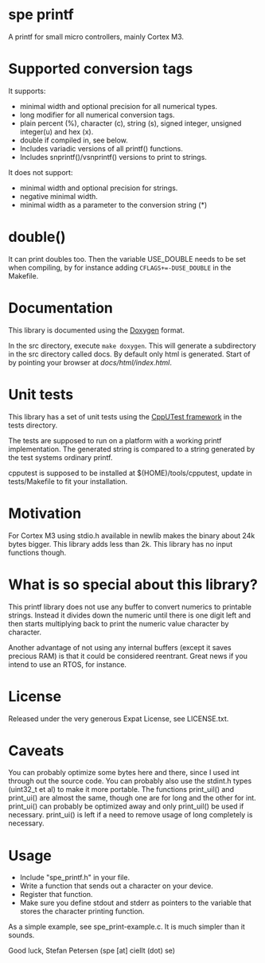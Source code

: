 spe printf
===

A printf for small micro controllers, mainly Cortex M3.

Supported conversion tags
==
It supports:
* minimal width and optional precision for all numerical types.
* long modifier for all numerical conversion tags.
* plain percent (%), character (c), string (s), signed integer, 
  unsigned integer(u) and hex (x).
* double if compiled in, see below.
* Includes variadic versions of all printf() functions.
* Includes snprintf()/vsnprintf() versions to print to strings.

It does not support:
* minimal width and optional precision for strings.
* negative minimal width.
* minimal width as a parameter to the conversion string (*)

double()
==
It can print doubles too. Then the variable USE_DOUBLE needs to be set
when compiling, by for instance adding `CFLAGS+=-DUSE_DOUBLE` in the Makefile.

Documentation
==
This library is documented using the [Doxygen](http://www.doxygen.org/) format.

In the src directory, execute `make doxygen`. This will generate a
subdirectory in the src directory called docs. By default only html
is generated. Start of by pointing your browser at *docs/html/index.html*.

Unit tests
==
This library has a set of unit tests using the
[CppUTest framework](http://cpputest.github.io/) in the tests directory.

The tests are supposed to run on a platform with a working printf
implementation. The generated string is compared to a string generated
by the test systems ordinary printf.

cpputest is supposed to be installed at $(HOME)/tools/cpputest, update in
tests/Makefile to fit your installation.

Motivation
==
For Cortex M3 using stdio.h available in newlib makes the binary
about 24k bytes bigger. This library adds less than 2k. This library
has no input functions though.

What is so special about this library?
==
This printf library does not use any buffer to convert numerics to
printable strings. Instead it divides down the numeric until there is one
digit left and then starts multiplying back to print the numeric value
character by character.

Another advantage of not using any internal buffers (except it saves precious
RAM) is that it could be considered reentrant. Great news if you intend to
use an RTOS, for instance.

License
==
Released under the very generous Expat License, see LICENSE.txt.

Caveats
==
You can probably optimize some bytes here and there, since I used int
through out the source code. You can probably also use the stdint.h 
types (uint32_t et al) to make it more portable.
The functions print_uil() and print_ui() are almost the same, though one
are for long and the other for int. print_ui() can probably be optimized
away and only print_uil() be used if necessary. print_ui() is left if a need
to remove usage of long completely is necessary.

Usage
==
* Include "spe_printf.h" in your file.
* Write a function that sends out a character on your device.
* Register that function.
* Make sure you define stdout and stderr as pointers to the variable
  that stores the character printing function.

As a simple example, see spe_print-example.c. It is much simpler than it sounds.

Good luck,
Stefan Petersen (spe [at] ciellt (dot) se)
